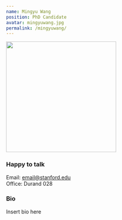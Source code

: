 ```yaml
---
name: Mingyu Wang
position: PhD Candidate
avatar: mingyuwang.jpg
permalink: /mingyuwang/
---
```


<img width="300" src="{{site.url}}/images/people/{{page.avatar}}" data-action="zoom">

### Happy to talk
Email: email@stanford.edu
<br>
Office: Durand 028


### Bio
Insert bio here